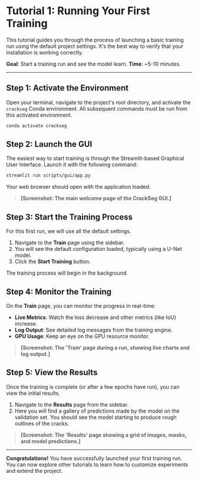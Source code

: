 # Tutorial 1: Running Your First Training

This tutorial guides you through the process of launching a basic training run using the
default project settings. It's the best way to verify that your installation is working
correctly.

**Goal**: Start a training run and see the model learn.
**Time**: ~5-10 minutes.

---

## Step 1: Activate the Environment

Open your terminal, navigate to the project's root directory, and activate the `crackseg`
Conda environment. All subsequent commands must be run from this activated environment.

```bash
conda activate crackseg
```

## Step 2: Launch the GUI

The easiest way to start training is through the Streamlit-based Graphical User Interface.
Launch it with the following command:

```bash
streamlit run scripts/gui/app.py
```

Your web browser should open with the application loaded.

> **[Screenshot: The main welcome page of the CrackSeg GUI.]**

## Step 3: Start the Training Process

For this first run, we will use all the default settings.

1. Navigate to the **Train** page using the sidebar.
2. You will see the default configuration loaded, typically using a U-Net model.
3. Click the **Start Training** button.

The training process will begin in the background.

## Step 4: Monitor the Training

On the **Train** page, you can monitor the progress in real-time:

- **Live Metrics**: Watch the loss decrease and other metrics (like IoU) increase.
- **Log Output**: See detailed log messages from the training engine.
- **GPU Usage**: Keep an eye on the GPU resource monitor.

> **[Screenshot: The 'Train' page during a run, showing live charts and log output.]**

## Step 5: View the Results

Once the training is complete (or after a few epochs have run), you can view the
initial results.

1. Navigate to the **Results** page from the sidebar.
2. Here you will find a gallery of predictions made by the model on the validation set.
    You should see the model starting to produce rough outlines of the cracks.

> **[Screenshot: The 'Results' page showing a grid of images, masks, and model predictions.]**

---

**Congratulations!** You have successfully launched your first training run. You can now
explore other tutorials to learn how to customize experiments and extend the project.
